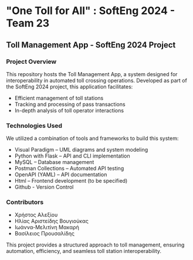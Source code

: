 # "One Toll for All" : SoftEng 2024 - Team 23

## Toll Management App - SoftEng 2024 Project

### Project Overview
This repository hosts the Toll Management App, a system designed for interoperability in automated toll crossing operations. Developed as part of the SoftEng 2024 project, this application facilitates:
- Efficient management of toll stations
- Tracking and processing of pass transactions
- In-depth analysis of toll operator interactions

### Technologies Used
We utilized a combination of tools and frameworks to build this system:

- Visual Paradigm – UML diagrams and system modeling
- Python with Flask – API and CLI implementation
- MySQL – Database management
- Postman Collections – Automated API testing
- OpenAPI (YAML) – API documentation
- Html – Frontend development (to be specified)
- Github - Version Control

### Contributors
- Χρήστος Αλεξίου
- Ηλίας Αριστείδης Βουγιούκας
- Ιωάννα-Μελιτίνη Μακαρή
- Βασίλειος Προυσαλίδης

This project provides a structured approach to toll management, ensuring automation, efficiency, and seamless toll station interoperability.
